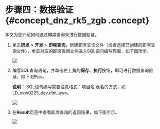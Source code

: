 # 步骤四：数据验证 {#concept_dnz_rk5_zgb .concept}

本文为您介绍如何通过即席查询来进行数据验证。

1.  单击**研发** \> **开发** \> **即席查询**，新建即席查询文件（或者选择已创建的即席查询文件），单击对应的即席查询文件进入SQL语句编写界面，如下图所示。

    ![](http://static-aliyun-doc.oss-cn-hangzhou.aliyuncs.com/assets/img/135662/155599021040315_zh-CN.png)

2.  编写SQL查询语句，并单击右上角的**保存**、**执行**按钮，即可进行数据查询验证，如下图所示。

    **说明：** SQL语句编写需要注意格式：项目名.表名的方式，如LD\_new0225\_dev.dim\_qwe。

    ![](http://static-aliyun-doc.oss-cn-hangzhou.aliyuncs.com/assets/img/135662/155599021040316_zh-CN.png)

3.  在**Result**页签中查看即席查询的返回结果，如下图所示。

    ![](http://static-aliyun-doc.oss-cn-hangzhou.aliyuncs.com/assets/img/135662/155599021040317_zh-CN.png)


